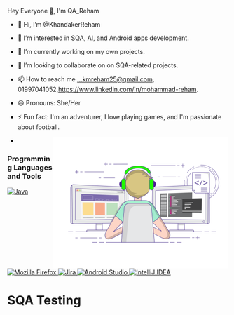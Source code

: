 Hey Everyone 👋, I'm QA_Reham

- 👋 Hi, I’m @KhandakerReham
- 👀 I’m interested in SQA, AI, and Android apps development.
- 🌱 I’m currently working on my own projects.
- 💞️ I’m looking to collaborate on on SQA-related projects.
- 📫 How to reach me ...kmreham25@gmail.com, 01997041052,https://www.linkedin.com/in/mohammad-reham.
- 😄 Pronouns: She/Her
- ⚡ Fun fact:  I'm an adventurer, I love playing games, and I'm passionate about football.

- <img align="right" alt="Coding" width="400" src="https://raw.githubusercontent.com/devSouvik/devSouvik/master/gif3.gif">


### Programming Languages and Tools

<p align="left">
  <a href="https://www.java.com/" target="_blank"> 
    <img src="https://www.vectorlogo.zone/logos/java/java-icon.svg" alt="Java" width="40" height="40"/>
  </a> 
  <a href="https://www.mozilla.org/en-US/firefox/new/" target="_blank"> 
    <img src="https://www.vectorlogo.zone/logos/firefox/firefox-icon.svg" alt="Mozilla Firefox" width="40" height="40"/>
  </a> 
  <a href="https://www.atlassian.com/software/jira" target="_blank"> 
    <img src="https://www.vectorlogo.zone/logos/atlassian_jira/atlassian_jira-icon.svg" alt="Jira" width="40" height="40"/>
  </a>
  <a href="https://developer.android.com/studio" target="_blank"> 
    <img src="https://www.vectorlogo.zone/logos/android/android-icon.svg" alt="Android Studio" width="40" height="40"/>
  </a> 
  <a href="https://www.jetbrains.com/idea/" target="_blank"> 
    <img src="https://https://www.vectorlogo.zone/logos/intellij_idea/intellij_idea-icon.svg" alt="IntelliJ IDEA" width="40" height="40"/>
  </a>
<!DOCTYPE html>
<html lang="en">
<head>
  <meta charset="UTF-8">
  <meta name="viewport" content="width=device-width, initial-scale=1.0">
  <title>SQA Testing Animation</title>
  <style>
    keyframes blink {
      0% { opacity: 1; }
      50% { opacity: 0; }
      100% { opacity: 1; }
    }
    .blink-text {
      animation: blink 1 infinite;
    }
  </style>
</head>
<body>
  <h1 class="blink-text">SQA Testing</h1>
</body>
</html>

</p>





<!---
KhandakerReham/KhandakerReham is a ✨ special ✨ repository because its `README.md` (this file) appears on your GitHub profile.
You can click the Preview link to take a look at your changes.
--->
